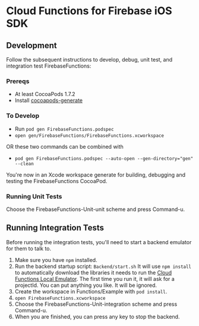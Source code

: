 # Cloud Functions for Firebase iOS SDK

## Development

Follow the subsequent instructions to develop, debug, unit test, and
integration test FirebaseFunctions:

### Prereqs

- At least CocoaPods 1.7.2
- Install [cocoapods-generate](https://github.com/square/cocoapods-generate)

### To Develop

- Run `pod gen FirebaseFunctions.podspec`
- `open gen/FirebaseFunctions/FirebaseFunctions.xcworkspace`

OR these two commands can be combined with

- `pod gen FirebaseFunctions.podspec --auto-open --gen-directory="gen" --clean`

You're now in an Xcode workspace generate for building, debugging and
testing the FirebaseFunctions CocoaPod.

### Running Unit Tests

Choose the FirebaseFunctions-Unit-unit scheme and press Command-u.

## Running Integration Tests

Before running the integration tests, you'll need to start a backend emulator
for them to talk to.

1.  Make sure you have `npm` installed.
2.  Run the backend startup script: `Backend/start.sh`
    It will use `npm install` to automatically download the libraries it needs
    to run the [Cloud Functions Local Emulator](https://cloud.google.com/functions/docs/emulator).
    The first time you run it, it will ask for a projectId.
    You can put anything you like. It will be ignored.
3.  Create the workspace in Functions/Example with `pod install`.
4.  `open FirebaseFunctions.xcworkspace`
5.  Choose the FirebaseFunctions-Unit-integration scheme and press Command-u.
6.  When you are finished, you can press any key to stop the backend.
